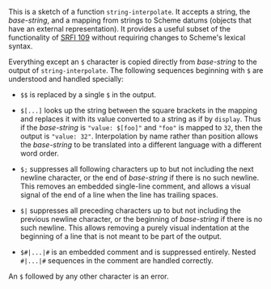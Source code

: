 This is a sketch of a function `string-interpolate`.
It accepts a string, the *base-string*,
and a mapping from strings to Scheme datums
(objects that have an external representation).
It provides a useful subset of the functionality of
[SRFI 109](http://srfi.schemers.org/srfi-109/srfi-109.html)
without requiring changes to Scheme's lexical syntax.

Everything except an `$` character is copied
directly from *base-string* to the output of `string-interpolate`.
The following sequences beginning with `$` are understood and handled specially:

  * `$$` is replaced by a single `$` in the output.
  
  * `$[...]` looks up the string between the square brackets
    in the mapping and replaces it with its value converted to
    a string as if by `display`.  Thus if the *base-string* is
    `"value: $[foo]"` and `"foo"` is mapped to `32`, then the output
    is `"value: 32"`.  Interpolation by name rather than position
    allows the *base-string* to be translated into a different language
    with a different word order.
    
  * `$;` suppresses all following characters up to but not including the next
    newline character, or the end of *base-string* if there is no
    such newline.  This removes an embedded single-line comment, and allows a
    visual signal of the end of a line when the line has trailing spaces.
    
  * `$|` suppresses all preceding characters up to but not including the previous
    newline character, or the beginning of *base-string* if there is no
    such newline.  This allows removing a purely visual indentation at the beginning of a line
    that is not meant to be part of the output.
    
  * `$#|...|#` is an embedded comment and is suppressed entirely.  Nested `#|...|#`
    sequences in the comment are handled correctly.
  
An `$` followed by any other character is an error.
  
  